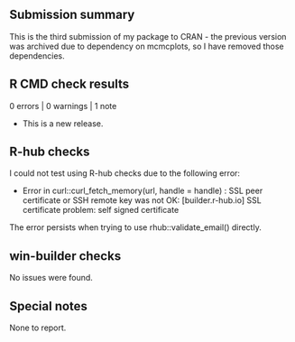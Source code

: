 ## Submission summary

This is the third submission of my package to CRAN - the previous version was archived due to dependency on mcmcplots, so I have removed those dependencies.

## R CMD check results

0 errors | 0 warnings | 1 note

* This is a new release.

## R-hub checks

I could not test using R-hub checks due to the following error:
- Error in curl::curl_fetch_memory(url, handle = handle) : 
  SSL peer certificate or SSH remote key was not OK: [builder.r-hub.io] SSL certificate problem: self signed certificate

The error persists when trying to use rhub::validate_email() directly.

## win-builder checks

No issues were found.

## Special notes

None to report.
